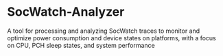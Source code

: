 # SocWatch-Analyzer
A tool for processing and analyzing SocWatch traces to monitor and optimize power consumption and device states on platforms, with a focus on CPU, PCH sleep states, and system performance

